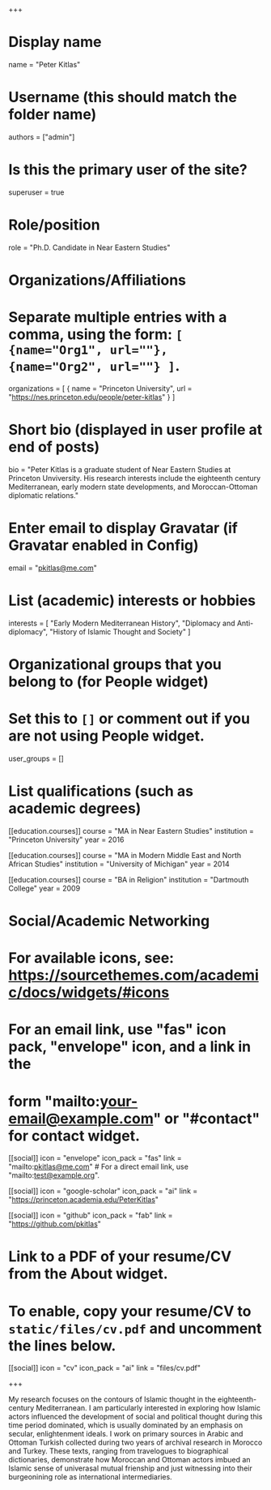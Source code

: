 +++
# Display name
name = "Peter Kitlas"

# Username (this should match the folder name)
authors = ["admin"]

# Is this the primary user of the site?
superuser = true

# Role/position
role = "Ph.D. Candidate in Near Eastern Studies"

# Organizations/Affiliations
#   Separate multiple entries with a comma, using the form: `[ {name="Org1", url=""}, {name="Org2", url=""} ]`.
organizations = [ { name = "Princeton University", url = "https://nes.princeton.edu/people/peter-kitlas" } ]

# Short bio (displayed in user profile at end of posts)
bio = "Peter Kitlas is a graduate student of Near Eastern Studies at Princeton Unviversity. His research interests include the eighteenth century Mediterranean, early modern state developments, and Moroccan-Ottoman diplomatic relations."

# Enter email to display Gravatar (if Gravatar enabled in Config)
email = "pkitlas@me.com"

# List (academic) interests or hobbies
interests = [
  "Early Modern Mediterranean History",
  "Diplomacy and Anti-diplomacy",
  "History of Islamic Thought and Society"
]

# Organizational groups that you belong to (for People widget)
#   Set this to `[]` or comment out if you are not using People widget.
user_groups = []

# List qualifications (such as academic degrees)
[[education.courses]]
  course = "MA in Near Eastern Studies"
  institution = "Princeton University"
  year = 2016

[[education.courses]]
  course = "MA in Modern Middle East and North African Studies"
  institution = "University of Michigan"
  year = 2014

[[education.courses]]
  course = "BA in Religion"
  institution = "Dartmouth College"
  year = 2009

# Social/Academic Networking
# For available icons, see: https://sourcethemes.com/academic/docs/widgets/#icons
#   For an email link, use "fas" icon pack, "envelope" icon, and a link in the
#   form "mailto:your-email@example.com" or "#contact" for contact widget.

[[social]]
  icon = "envelope"
  icon_pack = "fas"
  link = "mailto:pkitlas@me.com"  # For a direct email link, use "mailto:test@example.org".

[[social]]
  icon = "google-scholar"
  icon_pack = "ai"
  link = "https://princeton.academia.edu/PeterKitlas"

[[social]]
  icon = "github"
  icon_pack = "fab"
  link = "https://github.com/pkitlas"

# Link to a PDF of your resume/CV from the About widget.
# To enable, copy your resume/CV to `static/files/cv.pdf` and uncomment the lines below.
[[social]]
   icon = "cv"
   icon_pack = "ai"
   link = "files/cv.pdf"

+++

My research focuses on the contours of Islamic thought in the eighteenth-century Mediterranean. I am particularly interested in exploring how Islamic actors influenced the development of social and political thought during this time period dominated, which is usually dominated by an emphasis on secular, enlightenment ideals. I work on primary sources in Arabic and Ottoman Turkish collected during two years of archival research in Morocco and Turkey. These texts, ranging from travelogues to biographical dictionaries, demonstrate how Moroccan and Ottoman actors imbued an Islamic sense of univerasal mutual frienship and just witnessing into their burgeonining role as international intermediaries.

